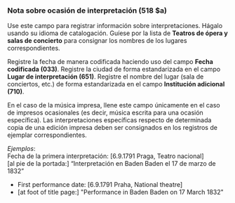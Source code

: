 ### Nota sobre ocasión de interpretación (518 $a)

Use este campo para registrar información sobre interpretaciones. Hágalo usando su idioma de catalogación. Guíese por la lista de **Teatros de ópera y salas de concierto** para consignar los nombres de los lugares correspondientes.

Registre la fecha de manera codificada haciendo uso del campo **Fecha codificada (033)**. Registre la ciudad de forma estandarizada en el campo **Lugar de interpretación (651)**. Registre el nombre del lugar (sala de conciertos, etc.) de forma estandarizada en el campo **Institución adicional** **(710)**.

En el caso de la música impresa, llene este campo únicamente en el caso de impresos ocasionales (es decir, música escrita para una ocasión específica). Las interpretaciones específicas respecto de determinada copia de una edición impresa deben ser consignados en los registros de ejemplar correspondientes.

_Ejemplos_:  
Fecha de la primera interpretación: [6.9.1791 Praga, Teatro nacional]  
[al pie de la portada:] “Interpretación en Baden Baden el 17 de marzo de 1832”

- First performance date: [6.9.1791 Praha, National theatre]
- [at foot of title page:] "Performance in Baden Baden on 17 March 1832"
